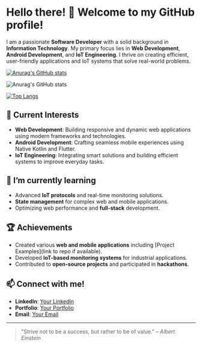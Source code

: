 # Hello there! 👋 Welcome to my GitHub profile!

I am a passionate **Software Developer** with a solid background in **Information Technology**. My primary focus lies in **Web Development**, **Android Development**, and **IoT Engineering**. I thrive on creating efficient, user-friendly applications and IoT systems that solve real-world problems.

[![Anurag's GitHub stats](https://github-readme-stats.vercel.app/api?username=rinoindraw)](https://github.com/anuraghazra/github-readme-stats)

![Anurag's GitHub stats](https://github-readme-stats.vercel.app/api?username=rinoindraw&show_icons=true&theme=radical)

[![Top Langs](https://github-readme-stats.vercel.app/api/top-langs/?username=rinoindraw&layout=donut-vertical)](https://github.com/anuraghazra/github-readme-stats)

## 🔭 Current Interests
- **Web Development**: Building responsive and dynamic web applications using modern frameworks and technologies.
- **Android Development**: Crafting seamless mobile experiences using Native Kotlin and Flutter.
- **IoT Engineering**: Integrating smart solutions and building efficient systems to improve everyday tasks.

## 🌱 I’m currently learning
- Advanced **IoT protocols** and real-time monitoring solutions.
- **State management** for complex web and mobile applications.
- Optimizing web performance and **full-stack** development.

## 🏆 Achievements
- Created various **web and mobile applications** including [Project Examples](link to repo if available).
- Developed **IoT-based monitoring systems** for industrial applications.
- Contributed to **open-source projects** and participated in **hackathons**.

## 📫 Connect with me!
- **LinkedIn**: [Your LinkedIn](link)
- **Portfolio**: [Your Portfolio](link)
- **Email**: [Your Email](mailto:your.email@example.com)

---

> "Strive not to be a success, but rather to be of value." – *Albert Einstein*
